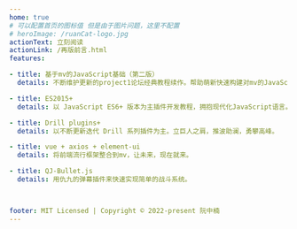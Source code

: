 ```yaml
---
home: true
# 可以配置首页的图标值 但是由于图片问题，这里不配置
# heroImage: /ruanCat-logo.jpg
actionText: 立刻阅读
actionLink: /再版前言.html
features:

- title: 基于mv的JavaScript基础（第二版）
  details: 不断维护更新的project1论坛经典教程续作。帮助萌新快速构建对mv的JavaScript基础。

- title: ES2015+
  details: 以 JavaScript ES6+ 版本为主插件开发教程，拥抱现代化JavaScript语言。

- title: Drill plugins+
  details: 以不断更新迭代 Drill 系列插件为主。立巨人之肩，推波助澜，勇攀高峰。

- title: vue + axios + element-ui
  details: 将前端流行框架整合到mv，让未来，现在就来。

- title: QJ-Bullet.js
  details: 用仇九的弹幕插件来快速实现简单的战斗系统。



footer: MIT Licensed | Copyright © 2022-present 阮中楠
---
```


<!-- 
  首页的编写参考文章：
  https://jackiehao.blog.csdn.net/article/details/106633226
 -->

<!-- https://blog.csdn.net/qq_41327483/article/details/119103300#t15 -->
<style>
   background-image: url('https://img-blog.csdnimg.cn/img_convert/6602d9cf3ab2ce79293484b2b871138f.gif');
</style>




